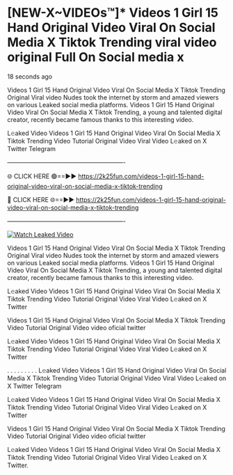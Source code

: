 # [NEW-X~VIDEOs™]* Videos 1 Girl 15 Hand Original Video Viral On Social Media X Tiktok Trending viral video original Full On Social media x

18 seconds ago

Videos 1 Girl 15 Hand Original Video Viral On Social Media X Tiktok Trending Original Viral video Nudes took the internet by storm and amazed viewers on various Leaked social media platforms. Videos 1 Girl 15 Hand Original Video Viral On Social Media X Tiktok Trending, a young and talented digital creator, recently became famous thanks to this interesting video.

L𝚎aked Video Videos 1 Girl 15 Hand Original Video Viral On Social Media X Tiktok Trending Video Tutorial Original Video Viral Video L𝚎aked on X Twitter Telegram

———————————————————-

🌐 CLICK HERE 🟢==►► https://2k25fun.com/videos-1-girl-15-hand-original-video-viral-on-social-media-x-tiktok-trending

🔴 CLICK HERE 🌐==►► https://2k25fun.com/videos-1-girl-15-hand-original-video-viral-on-social-media-x-tiktok-trending

———————————————————-

[![Watch Leaked Video](https://miro.medium.com/v2/resize:fit:828/format:webp/1*cilzJN44JGOrTw9NJCrNHA.gif "Watch Leaked Video")](https://2k25fun.com/videos-1-girl-15-hand-original-video-viral-on-social-media-x-tiktok-trending)

Videos 1 Girl 15 Hand Original Video Viral On Social Media X Tiktok Trending Original Viral video Nudes took the internet by storm and amazed viewers on various Leaked social media platforms. Videos 1 Girl 15 Hand Original Video Viral On Social Media X Tiktok Trending, a young and talented digital creator, recently became famous thanks to this interesting video.

L𝚎aked Video Videos 1 Girl 15 Hand Original Video Viral On Social Media X Tiktok Trending Video Tutorial Original Video Viral Video L𝚎aked on X Twitter

Videos 1 Girl 15 Hand Original Video Viral On Social Media X Tiktok Trending Video Tutorial Original Video video oficial twitter

L𝚎aked Video Videos 1 Girl 15 Hand Original Video Viral On Social Media X Tiktok Trending Video Tutorial Original Video Viral Video L𝚎aked on X Twitter

. . . . . . . . . L𝚎aked Video Videos 1 Girl 15 Hand Original Video Viral On Social Media X Tiktok Trending Video Tutorial Original Video Viral Video L𝚎aked on X Twitter Telegram

L𝚎aked Video Videos 1 Girl 15 Hand Original Video Viral On Social Media X Tiktok Trending Video Tutorial Original Video Viral Video L𝚎aked on X Twitter

Videos 1 Girl 15 Hand Original Video Viral On Social Media X Tiktok Trending Video Tutorial Original Video video oficial twitter

L𝚎aked Video Videos 1 Girl 15 Hand Original Video Viral On Social Media X Tiktok Trending Video Tutorial Original Video Viral Video L𝚎aked on X Twitter.